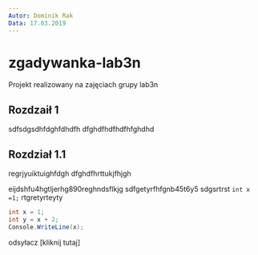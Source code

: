 ```yaml
---
Autor: Dominik Rak
Data: 17.03.2019 
---
```


# zgadywanka-lab3n
Projekt realizowany na zajęciach grupy lab3n


## Rozdzaił 1 

sdfsdgsdhfdghfdhdfh
dfghdfhdfhdfhfghdhd


## Rozdział 1.1

regrjyuiktuighfdgh
dfghdfhrttukjfhjgh

eijdshfu4hgtljerhg890reghndsflkjg
sdfgetyrfhfgnb45t6y5
sdgsrtrst   `int x =1;` rtgretyrteyty


```csharp
int x = 1;
int y = x + 2;
Console.WriteLine(x);
```


odsyłacz [kliknij tutaj]
